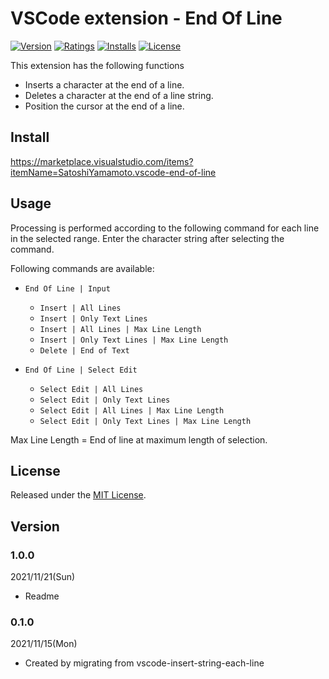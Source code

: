 # VSCode extension - End Of Line

[![Version][version-badge]][marketplace]
[![Ratings][ratings-badge]][marketplace-ratings]
[![Installs][installs-badge]][marketplace]
[![License][license-badge]][license]

This extension has the following functions
- Inserts a character at the end of a line.
- Deletes a character at the end of a line string.
- Position the cursor at the end of a line.

## Install

https://marketplace.visualstudio.com/items?itemName=SatoshiYamamoto.vscode-end-of-line

## Usage

Processing is performed according to the following command for each line in the selected range.
Enter the character string after selecting the command.

Following commands are available:

- `End Of Line | Input`
  - `Insert | All Lines`
  - `Insert | Only Text Lines`
  - `Insert | All Lines | Max Line Length`
  - `Insert | Only Text Lines | Max Line Length`
  - `Delete | End of Text`

- `End Of Line | Select Edit`
  - `Select Edit | All Lines`
  - `Select Edit | Only Text Lines`
  - `Select Edit | All Lines | Max Line Length`
  - `Select Edit | Only Text Lines | Max Line Length`

Max Line Length = End of line at maximum length of selection.  

## License

Released under the [MIT License][license].

[version-badge]: https://vsmarketplacebadge.apphb.com/version/SatoshiYamamoto.vscode-end-of-line.svg
[ratings-badge]: https://vsmarketplacebadge.apphb.com/rating/SatoshiYamamoto.vscode-end-of-line.svg
[installs-badge]: https://vsmarketplacebadge.apphb.com/installs/SatoshiYamamoto.vscode-end-of-line.svg
[license-badge]: https://img.shields.io/github/license/standard-software/vscode-end-of-line.svg

[marketplace]: https://marketplace.visualstudio.com/items?itemName=SatoshiYamamoto.vscode-end-of-line
[marketplace-ratings]: https://marketplace.visualstudio.com/items?itemName=SatoshiYamamoto.vscode-end-of-line#review-details
[license]: https://github.com/standard-software/vscode-end-of-line/blob/master/LICENSE

## Version

### 1.0.0
2021/11/21(Sun)
- Readme

### 0.1.0
2021/11/15(Mon)
- Created by migrating from vscode-insert-string-each-line

